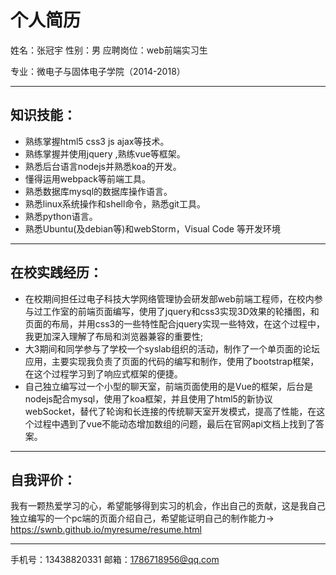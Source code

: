 # 			个人简历

姓名：张冠宇               性别：男                   应聘岗位：web前端实习生 

专业：微电子与固体电子学院（2014-2018）

***

## 知识技能：

* 熟练掌握html5 css3 js ajax等技术。
* 熟练掌握并使用jquery ,熟练vue等框架。
* 熟悉后台语言nodejs并熟悉koa的开发。
* 懂得运用webpack等前端工具。
* 熟悉数据库mysql的数据库操作语言。
* 熟悉linux系统操作和shell命令，熟悉git工具。
* 熟悉python语言。
* 熟悉Ubuntu(及debian等)和webStorm，Visual Code 等开发环境

***

## 在校实践经历：

* 在校期间担任过电子科技大学网络管理协会研发部web前端工程师，在校内参与过工作室的前端页面编写，使用了jquery和css3实现3D效果的轮播图，和页面的布局，并用css3的一些特性配合jquery实现一些特效，在这个过程中，我更加深入理解了布局和浏览器兼容的重要性;
* 大3期间和同学参与了学校一个syslab组织的活动，制作了一个单页面的论坛应用，主要实现我负责了页面的代码的编写和制作，使用了bootstrap框架，在这个过程学习到了响应式框架的便捷。
* 自己独立编写过一个小型的聊天室，前端页面使用的是Vue的框架，后台是nodejs配合mysql，使用了koa框架，并且使用了html5的新协议webSocket，替代了轮询和长连接的传统聊天室开发模式，提高了性能，在这个过程中遇到了vue不能动态增加数组的问题，最后在官网api文档上找到了答案。

***

## 自我评价：

我有一颗热爱学习的心，希望能够得到实习的机会，作出自己的贡献，这是我自己独立编写的一个pc端的页面介绍自己，希望能证明自己的制作能力->	https://swnb.github.io/myresume/resume.html

***

手机号：13438820331      邮箱：1786718956@qq.com

